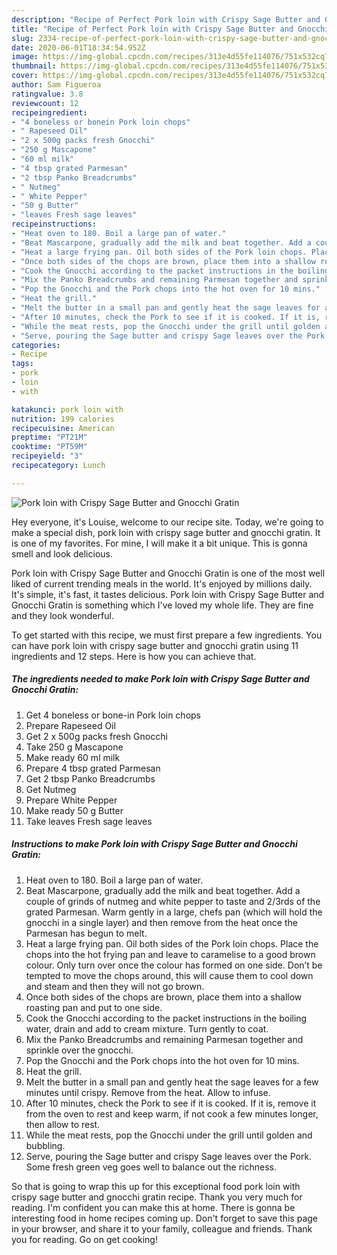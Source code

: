 ```yaml
---
description: "Recipe of Perfect Pork loin with Crispy Sage Butter and Gnocchi Gratin"
title: "Recipe of Perfect Pork loin with Crispy Sage Butter and Gnocchi Gratin"
slug: 2334-recipe-of-perfect-pork-loin-with-crispy-sage-butter-and-gnocchi-gratin
date: 2020-06-01T18:34:54.952Z
image: https://img-global.cpcdn.com/recipes/313e4d55fe114076/751x532cq70/pork-loin-with-crispy-sage-butter-and-gnocchi-gratin-recipe-main-photo.jpg
thumbnail: https://img-global.cpcdn.com/recipes/313e4d55fe114076/751x532cq70/pork-loin-with-crispy-sage-butter-and-gnocchi-gratin-recipe-main-photo.jpg
cover: https://img-global.cpcdn.com/recipes/313e4d55fe114076/751x532cq70/pork-loin-with-crispy-sage-butter-and-gnocchi-gratin-recipe-main-photo.jpg
author: Sam Figueroa
ratingvalue: 3.8
reviewcount: 12
recipeingredient:
- "4 boneless or bonein Pork loin chops"
- " Rapeseed Oil"
- "2 x 500g packs fresh Gnocchi"
- "250 g Mascapone"
- "60 ml milk"
- "4 tbsp grated Parmesan"
- "2 tbsp Panko Breadcrumbs"
- " Nutmeg"
- " White Pepper"
- "50 g Butter"
- "leaves Fresh sage leaves"
recipeinstructions:
- "Heat oven to 180. Boil a large pan of water."
- "Beat Mascarpone, gradually add the milk and beat together. Add a couple of grinds of nutmeg and white pepper to taste and 2/3rds of the grated Parmesan. Warm gently in a large, chefs pan (which will hold the gnocchi in a single layer) and then remove from the heat once the Parmesan has begun to melt."
- "Heat a large frying pan. Oil both sides of the Pork loin chops. Place the chops into the hot frying pan and leave to caramelise to a good brown colour. Only turn over once the colour has formed on one side. Don’t be tempted to move the chops around, this will cause them to cool down and steam and then they will not go brown."
- "Once both sides of the chops are brown, place them into a shallow roasting pan and put to one side."
- "Cook the Gnocchi according to the packet instructions in the boiling water, drain and add to cream mixture. Turn gently to coat."
- "Mix the Panko Breadcrumbs and remaining Parmesan together and sprinkle over the gnocchi."
- "Pop the Gnocchi and the Pork chops into the hot oven for 10 mins."
- "Heat the grill."
- "Melt the butter in a small pan and gently heat the sage leaves for a few minutes until crispy. Remove from the heat. Allow to infuse."
- "After 10 minutes, check the Pork to see if it is cooked. If it is, remove it from the oven to rest and keep warm, if not cook a few minutes longer, then allow to rest."
- "While the meat rests, pop the Gnocchi under the grill until golden and bubbling."
- "Serve, pouring the Sage butter and crispy Sage leaves over the Pork. Some fresh green veg goes well to balance out the richness."
categories:
- Recipe
tags:
- pork
- loin
- with

katakunci: pork loin with 
nutrition: 199 calories
recipecuisine: American
preptime: "PT21M"
cooktime: "PT59M"
recipeyield: "3"
recipecategory: Lunch

---
```



![Pork loin with Crispy Sage Butter and Gnocchi Gratin](https://img-global.cpcdn.com/recipes/313e4d55fe114076/751x532cq70/pork-loin-with-crispy-sage-butter-and-gnocchi-gratin-recipe-main-photo.jpg)

Hey everyone, it's Louise, welcome to our recipe site. Today, we're going to make a special dish, pork loin with crispy sage butter and gnocchi gratin. It is one of my favorites. For mine, I will make it a bit unique. This is gonna smell and look delicious.

Pork loin with Crispy Sage Butter and Gnocchi Gratin is one of the most well liked of current trending meals in the world. It's enjoyed by millions daily. It's simple, it's fast, it tastes delicious. Pork loin with Crispy Sage Butter and Gnocchi Gratin is something which I've loved my whole life. They are fine and they look wonderful.




To get started with this recipe, we must first prepare a few ingredients. You can have pork loin with crispy sage butter and gnocchi gratin using 11 ingredients and 12 steps. Here is how you can achieve that.

<!--inarticleads1-->

##### The ingredients needed to make Pork loin with Crispy Sage Butter and Gnocchi Gratin:

1. Get 4 boneless or bone-in Pork loin chops
1. Prepare  Rapeseed Oil
1. Get 2 x 500g packs fresh Gnocchi
1. Take 250 g Mascapone
1. Make ready 60 ml milk
1. Prepare 4 tbsp grated Parmesan
1. Get 2 tbsp Panko Breadcrumbs
1. Get  Nutmeg
1. Prepare  White Pepper
1. Make ready 50 g Butter
1. Take leaves Fresh sage leaves




<!--inarticleads2-->

##### Instructions to make Pork loin with Crispy Sage Butter and Gnocchi Gratin:

1. Heat oven to 180. Boil a large pan of water.
1. Beat Mascarpone, gradually add the milk and beat together. Add a couple of grinds of nutmeg and white pepper to taste and 2/3rds of the grated Parmesan. Warm gently in a large, chefs pan (which will hold the gnocchi in a single layer) and then remove from the heat once the Parmesan has begun to melt.
1. Heat a large frying pan. Oil both sides of the Pork loin chops. Place the chops into the hot frying pan and leave to caramelise to a good brown colour. Only turn over once the colour has formed on one side. Don’t be tempted to move the chops around, this will cause them to cool down and steam and then they will not go brown.
1. Once both sides of the chops are brown, place them into a shallow roasting pan and put to one side.
1. Cook the Gnocchi according to the packet instructions in the boiling water, drain and add to cream mixture. Turn gently to coat.
1. Mix the Panko Breadcrumbs and remaining Parmesan together and sprinkle over the gnocchi.
1. Pop the Gnocchi and the Pork chops into the hot oven for 10 mins.
1. Heat the grill.
1. Melt the butter in a small pan and gently heat the sage leaves for a few minutes until crispy. Remove from the heat. Allow to infuse.
1. After 10 minutes, check the Pork to see if it is cooked. If it is, remove it from the oven to rest and keep warm, if not cook a few minutes longer, then allow to rest.
1. While the meat rests, pop the Gnocchi under the grill until golden and bubbling.
1. Serve, pouring the Sage butter and crispy Sage leaves over the Pork. Some fresh green veg goes well to balance out the richness.




So that is going to wrap this up for this exceptional food pork loin with crispy sage butter and gnocchi gratin recipe. Thank you very much for reading. I'm confident you can make this at home. There is gonna be interesting food in home recipes coming up. Don't forget to save this page in your browser, and share it to your family, colleague and friends. Thank you for reading. Go on get cooking!
